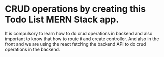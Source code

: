 # CRUD operations by creating this Todo List MERN Stack app.
It is compulsory to learn how to do crud operations in backend and also important to know that how to route it and create controller.
And also in the front and we are using the react fetching the backend API to do crud operations in the backend.
